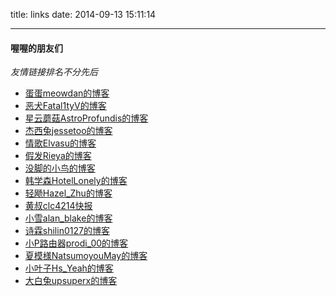 title: links
date: 2014-09-13 15:11:14

---

#### 喔喔的朋友们

*友情链接排名不分先后*

- [蛋蛋meowdan的博客](http://www.meowdan.com/)
- [恶犬Fatal1tyV的博客](http://www.fatal1tyv.com/)
- [星云蘑菇AstroProfundis的博客](http://blog.atr.me/)
- [杰西兔jessetoo的博客](http://hereislove.com/)
- [情歌Elvasu的博客](http://qingge.me/)
- [假发Rieya的博客](http://takarahmu.com/)
- [没脚的小鸟的博客]()
- [韩学森HotelLonely的博客](http://hotellonely.tk/)
- [轻飏Hazel_Zhu的博客](http://hazelzhu.com/)
- [黄叔clc4214快报](http://hskb.me/)
- [小雪alan_blake的博客](http://sizheng.org/)
- [诗霖shilin0127的博客](http://www.lisal.me/)
- [小P路由器prodi_00的博客](http://prodi-y.net/)
- [夏模様NatsumoyouMay的博客](http://toohanabi.blog.fc2blog.us/)
- [小叶子Hs_Yeah的博客](http://hs-yeah.github.io/)
- [大白兔upsuperx的博客](http://blog.upsuper.org/)